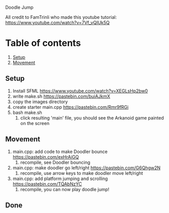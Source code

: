 Doodle Jump

All credit to FamTrinli who made this youtube tutorial: https://www.youtube.com/watch?v=7Vf_vQIUk5Q

# Table of contents
1. [Setup](#setup)
1. [Movement](#move)

## Setup <a name="setup"></a>

1. Install SFML https://www.youtube.com/watch?v=XEGLsHp2bw0
1. write make.sh https://pastebin.com/buiAJkmX
1. copy the images directory
1. create starter main.cpp https://pastebin.com/Rmr9fRGi
1. bash make.sh
    1. click resulting 'main' file, you should see the Arkanoid game painted on the screen

## Movement <a name="move"></a>

1. main.cpp: add code to make Doodler bounce https://pastebin.com/exHrAiGQ
    1. recompile, see Doodler bouncing
1. main.cpp: make doodler go left/right https://pastebin.com/G6Qhgw2N
    1. recompile, use arrow keys to make doodler move left/right
1. main.cpp: add platform jumping and scrolling https://pastebin.com/TQAbNzYC
    1. recompile, you can now play doodle jump!

## Done




